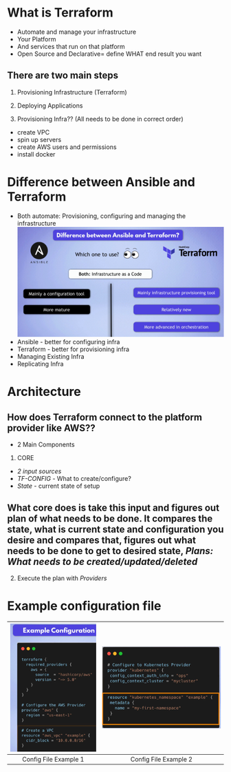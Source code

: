 # What is Terraform

- Automate and manage your infrastructure
- Your Platform
- And services that run on that platform
- Open Source and Declarative= define WHAT end result you want

## There are two main steps
1. Provisioning Infrastructure (Terraform)
2. Deploying Applications

1. Provisioning Infra?? (All needs to be done in correct order)
- create VPC
- spin up servers
- create AWS users and permissions 
- install docker

# Difference between Ansible and Terraform
- Both automate: Provisioning, configuring and managing the infrastructure
![Ansible-and-terraform-difference](/assets/Ansible-and-terraform-difference.png)
- Ansible - better for configuring infra
- Terraform - better for provisioning infra
- Managing Existing Infra
- Replicating Infra 
# Architecture
## How does Terraform connect to the platform provider like AWS??
- 2 Main Components
1. CORE
- *2 input sources*
- *TF-CONFIG* - What to create/configure?
- *State* - current state of setup 
## What core does is take this input and figures out plan of what needs to be done. It compares the state, what is current state and configuration you desire and compares that, figures out what needs to be done to get to desired state, ***Plans: What needs to be created/updated/deleted***
2. Execute the plan with *Providers*

# Example configuration file

| ![Example-configuration-file](/assets/Example-configuration-file.png) | ![Example-configuration-file-2](/assets/Example-configuration-file-2.png) |
|:--:|:--:|
| Config File Example 1 | Config File Example 2 |

